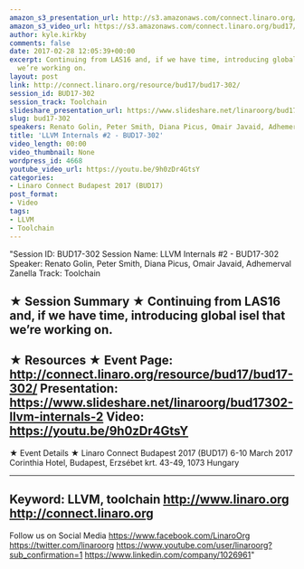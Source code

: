 ```yaml
---
amazon_s3_presentation_url: http://s3.amazonaws.com/connect.linaro.org/bud17/Presentations/BUD17-302%20-%20Introduction%20to%20LLVM%20-%20Projects%2C%20Components%2C%20Integration%2C%20Internals.pdf
amazon_s3_video_url: https://s3.amazonaws.com/connect.linaro.org/bud17/Videos/Wednesday/Bud17-302%20LLVM%20Internals%20%202.mp4
author: kyle.kirkby
comments: false
date: 2017-02-28 12:05:39+00:00
excerpt: Continuing from LAS16 and, if we have time, introducing global isel that
  we’re working on.
layout: post
link: http://connect.linaro.org/resource/bud17/bud17-302/
session_id: BUD17-302
session_track: Toolchain
slideshare_presentation_url: https://www.slideshare.net/linaroorg/bud17302-llvm-internals-2
slug: bud17-302
speakers: Renato Golin, Peter Smith, Diana Picus, Omair Javaid, Adhemerval Zanella
title: 'LLVM Internals #2 - BUD17-302'
video_length: 00:00
video_thumbnail: None
wordpress_id: 4668
youtube_video_url: https://youtu.be/9h0zDr4GtsY
categories:
- Linaro Connect Budapest 2017 (BUD17)
post_format:
- Video
tags:
- LLVM
- Toolchain
---
```


"Session ID: BUD17-302
Session Name: LLVM Internals #2 - BUD17-302
Speaker: Renato Golin, Peter Smith, Diana Picus, Omair Javaid, Adhemerval Zanella
Track: Toolchain


★ Session Summary ★
Continuing from LAS16 and, if we have time, introducing global isel that we’re working on.
---------------------------------------------------
★ Resources ★
Event Page: http://connect.linaro.org/resource/bud17/bud17-302/
Presentation: https://www.slideshare.net/linaroorg/bud17302-llvm-internals-2
Video: https://youtu.be/9h0zDr4GtsY
 ---------------------------------------------------

★ Event Details ★
Linaro Connect Budapest 2017 (BUD17)
6-10 March 2017
Corinthia Hotel, Budapest,
Erzsébet krt. 43-49,
1073 Hungary

---------------------------------------------------
Keyword: LLVM, toolchain
http://www.linaro.org
http://connect.linaro.org
---------------------------------------------------
Follow us on Social Media
https://www.facebook.com/LinaroOrg
https://twitter.com/linaroorg
https://www.youtube.com/user/linaroorg?sub_confirmation=1
https://www.linkedin.com/company/1026961"
